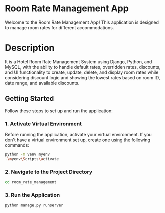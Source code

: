 # Room Rate Management App

Welcome to the Room Rate Management App! This application is designed to manage room rates for different accommodations.

# Description
It is a Hotel Room Rate Management System using Django, Python, and MySQL, with the
ability to handle default rates, overridden rates, discounts, and UI functionality to create, update,
delete, and display room rates while considering discount logic and showing the lowest rates
based on room ID, date range, and available discounts.

## Getting Started

Follow these steps to set up and run the application:

### 1. Activate Virtual Environment

Before running the application, activate your virtual environment. If you don't have a virtual environment set up, create one using the following commands:

```bash
python -m venv myenv
.\myenv\Scripts\activate

```
### 2.  Navigate to the Project Directory

```bash
cd room_rate_management
```

### 3. Run the Application 
```bash
python manage.py runserver
```
